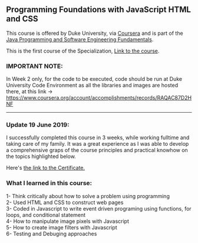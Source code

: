 ## Programming Foundations with JavaScript HTML and CSS
This course is offered by Duke University, via <a href="https://www.coursera.org">Coursera</a> and is part of the <a href="https://www.coursera.org/specializations/java-programming">Java Programming and Software Engineering Fundamentals</a>.

This is the first course of the Specialization, <a href="https://www.coursera.org/learn/duke-programming-web">Link to the course</a>.

### IMPORTANT NOTE: 

In Week 2 only, for the code to be executed, code should be run at Duke University Code Environment as all the libraries and images are hosted there, at this link -> https://www.coursera.org/account/accomplishments/records/RAQAC87D2HNF

<hr>

<h3>Update 19 June 2019:</h3>
I successfully completed this course in 3 weeks, while working fulltime and taking care of my family. It was a great experience as I was able to develop a comprehensive graps of the course principles and practical knowhow on the topics highlighted below. 
<p>
Here's <a href="https://www.coursera.org/account/accomplishments/certificate/PBDEEDB3MAER">the link to the Certificate.</a> <br>

<h3>What I learned in this course:</h3>
1- Think critically about how to solve a problem using programming <br>
2- Used HTML and CSS to construct web pages <br/>
3- Coded in Javascript to write event driven programing using functions, for loops, and conditional statement <br/>
4- How to manipulate image pixels with Javascript <br/>
5- How to create image filters with Javascript <br/>
6- Testing and Debuging approaches <br/>
 


